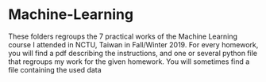 # Machine-Learning

These folders regroups the 7 practical works of the Machine Learning course I attended in NCTU, Taiwan in Fall/Winter 2019.
For every homework, you will find a pdf describing the instructions, and one or several python file that regroups my work for the given homework.
You will sometimes find a file containing the used data
